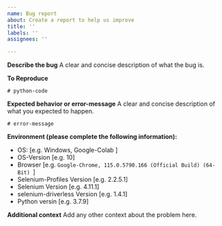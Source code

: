 ```yaml
---
name: Bug report
about: Create a report to help us improve
title: ''
labels: ''
assignees: ''

---
```


**Describe the bug**
A clear and concise description of what the bug is.

**To Reproduce**
```
# python-code
```

**Expected behavior or error-message**
A clear and concise description of what you expected to happen.
```
# error-message
```

**Environment (please complete the following information):**
 - OS: [e.g. Windows, Google-Colab ]
- OS-Version [e.g. 10]
- Browser [e.g. `Google-Chrome, 115.0.5790.166 (Official Build) (64-Bit) `]
 - Selenium-Profiles Version [e.g. 2.2.5.1]
 - Selenium Version [e.g. 4.11.1]
 - selenium-driverless Version [e.g. 1.4.1]
 - Python versin [e.g. 3.7.9]

**Additional context**
Add any other context about the problem here.
